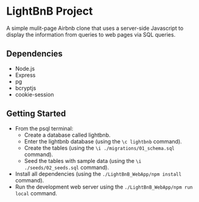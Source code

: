 # LightBnB Project

A simple mulit-page Airbnb clone that uses a server-side Javascript to display the information from queries to web pages via SQL queries.

## Dependencies

- Node.js
- Express
- pg
- bcryptjs
- cookie-session

## Getting Started

- From the psql terminal:
  - Create a database called lightbnb.
  - Enter the lightbnb database (using the `\c lightbnb` command).
  - Create the tables (using the `\i ./migrations/01_schema.sql` command).
  - Seed the tables with sample data (using the `\i ./seeds/02_seeds.sql` command).
- Install all dependencies (using the `./LightBnB_WebApp/npm install` command).
- Run the development web server using the `./LightBnB_WebApp/npm run local` command.
